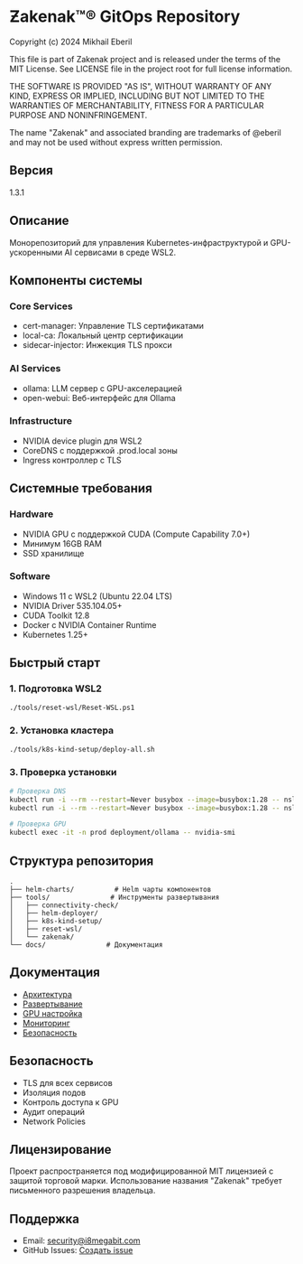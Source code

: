 # Ƶakenak™® GitOps Repository

Copyright (c) 2024 Mikhail Eberil

This file is part of Zakenak project and is released under the terms of the
MIT License. See LICENSE file in the project root for full license information.

THE SOFTWARE IS PROVIDED "AS IS", WITHOUT WARRANTY OF ANY KIND, EXPRESS OR
IMPLIED, INCLUDING BUT NOT LIMITED TO THE WARRANTIES OF MERCHANTABILITY,
FITNESS FOR A PARTICULAR PURPOSE AND NONINFRINGEMENT.

The name "Zakenak" and associated branding are trademarks of @eberil
and may not be used without express written permission.

## Версия
1.3.1

## Описание
Монорепозиторий для управления Kubernetes-инфраструктурой и GPU-ускоренными AI сервисами в среде WSL2.

## Компоненты системы

### Core Services
- cert-manager: Управление TLS сертификатами
- local-ca: Локальный центр сертификации
- sidecar-injector: Инжекция TLS прокси

### AI Services
- ollama: LLM сервер с GPU-акселерацией
- open-webui: Веб-интерфейс для Ollama

### Infrastructure
- NVIDIA device plugin для WSL2
- CoreDNS с поддержкой .prod.local зоны
- Ingress контроллер с TLS

## Системные требования

### Hardware
- NVIDIA GPU с поддержкой CUDA (Compute Capability 7.0+)
- Минимум 16GB RAM
- SSD хранилище

### Software
- Windows 11 с WSL2 (Ubuntu 22.04 LTS)
- NVIDIA Driver 535.104.05+
- CUDA Toolkit 12.8
- Docker с NVIDIA Container Runtime
- Kubernetes 1.25+

## Быстрый старт

### 1. Подготовка WSL2
```bash
./tools/reset-wsl/Reset-WSL.ps1
```

### 2. Установка кластера
```bash
./tools/k8s-kind-setup/deploy-all.sh
```

### 3. Проверка установки
```bash
# Проверка DNS
kubectl run -i --rm --restart=Never busybox --image=busybox:1.28 -- nslookup ollama.prod.local
kubectl run -i --rm --restart=Never busybox --image=busybox:1.28 -- nslookup webui.prod.local

# Проверка GPU
kubectl exec -it -n prod deployment/ollama -- nvidia-smi
```

## Структура репозитория
```
.
├── helm-charts/          # Helm чарты компонентов
├── tools/               # Инструменты развертывания
│   ├── connectivity-check/
│   ├── helm-deployer/
│   ├── k8s-kind-setup/
│   ├── reset-wsl/
│   └── zakenak/
└── docs/               # Документация
```

## Документация
- [Архитектура](docs/ARCHITECTURE.md)
- [Развертывание](docs/DEPLOYMENT.md)
- [GPU настройка](docs/GPU-SETUP.md)
- [Мониторинг](docs/MONITORING.md)
- [Безопасность](docs/SECURITY.md)

## Безопасность
- TLS для всех сервисов
- Изоляция подов
- Контроль доступа к GPU
- Аудит операций
- Network Policies

## Лицензирование
Проект распространяется под модифицированной MIT лицензией с защитой торговой марки. Использование названия "Zakenak" требует письменного разрешения владельца.

## Поддержка
- Email: security@i8megabit.com
- GitHub Issues: [Создать issue](https://github.com/i8meg/zakenak/issues)
